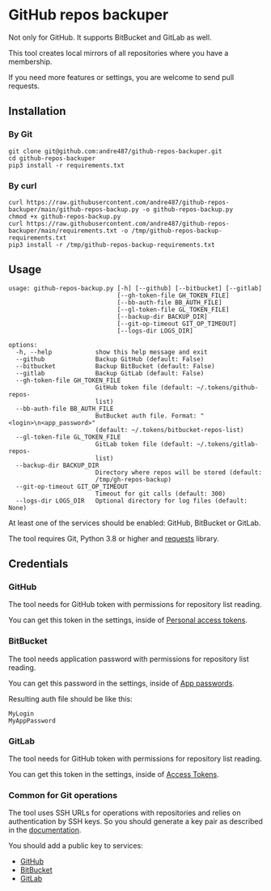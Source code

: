 # GitHub repos backuper

Not only for GitHub. It supports BitBucket and GitLab as well.

This tool creates local mirrors of all repositories where you have a membership.

If you need more features or settings, you are welcome to send pull requests.

## Installation

### By Git

```shell
git clone git@github.com:andre487/github-repos-backuper.git
cd github-repos-backuper
pip3 install -r requirements.txt
```

### By curl

```shell
curl https://raw.githubusercontent.com/andre487/github-repos-backuper/main/github-repos-backup.py -o github-repos-backup.py
chmod +x github-repos-backup.py
curl https://raw.githubusercontent.com/andre487/github-repos-backuper/main/requirements.txt -o /tmp/github-repos-backup-requirements.txt
pip3 install -r /tmp/github-repos-backup-requirements.txt
```

## Usage

```
usage: github-repos-backup.py [-h] [--github] [--bitbucket] [--gitlab]
                              [--gh-token-file GH_TOKEN_FILE]
                              [--bb-auth-file BB_AUTH_FILE]
                              [--gl-token-file GL_TOKEN_FILE]
                              [--backup-dir BACKUP_DIR]
                              [--git-op-timeout GIT_OP_TIMEOUT]
                              [--logs-dir LOGS_DIR]

options:
  -h, --help            show this help message and exit
  --github              Backup GitHub (default: False)
  --bitbucket           Backup BitBucket (default: False)
  --gitlab              Backup GitLab (default: False)
  --gh-token-file GH_TOKEN_FILE
                        GitHub token file (default: ~/.tokens/github-repos-
                        list)
  --bb-auth-file BB_AUTH_FILE
                        ButBucket auth file. Format: "<login>\n<app_password>"
                        (default: ~/.tokens/bitbucket-repos-list)
  --gl-token-file GL_TOKEN_FILE
                        GitLab token file (default: ~/.tokens/gitlab-repos-
                        list)
  --backup-dir BACKUP_DIR
                        Directory where repos will be stored (default:
                        /tmp/gh-repos-backup)
  --git-op-timeout GIT_OP_TIMEOUT
                        Timeout for git calls (default: 300)
  --logs-dir LOGS_DIR   Optional directory for log files (default: None)
```

At least one of the services should be enabled: GitHub, BitBucket or GitLab.

The tool requires Git, Python 3.8 or higher and [requests](https://pypi.org/project/requests/) library.

## Credentials

### GitHub

The tool needs for GitHub token with permissions for repository list reading.

You can get this token in the settings, inside of [Personal access tokens](https://github.com/settings/tokens).

### BitBucket

The tool needs application password with permissions for repository list reading.

You can get this password in the settings, inside of [App passwords](https://bitbucket.org/account/settings/app-passwords/).

Resulting auth file should be like this:

```
MyLogin
MyAppPassword
```

### GitLab

The tool needs for GitHub token with permissions for repository list reading.

You can get this token in the settings, inside of [Access Tokens](https://gitlab.com/-/user_settings/personal_access_tokens).

### Common for Git operations

The tool uses SSH URLs for operations with repositories and relies on authentication by SSH keys.
So you should generate a key pair as described in the [documentation](https://docs.github.com/en/authentication/connecting-to-github-with-ssh/generating-a-new-ssh-key-and-adding-it-to-the-ssh-agent).

You should add a public key to services:

  * [GitHub](https://github.com/settings/keys)
  * [BitBucket](https://bitbucket.org/account/settings/ssh-keys/)
  * [GitLab](https://gitlab.com/-/profile/keys)
